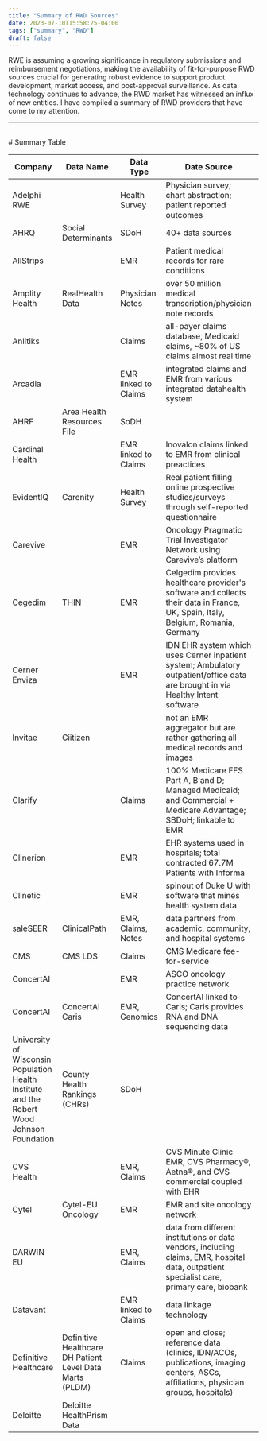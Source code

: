 ```yaml
---
title: "Summary of RWD Sources"
date: 2023-07-10T15:58:25-04:00
tags: ["summary", "RWD"]
draft: false
---
```



RWE is assuming a growing significance in regulatory submissions and reimbursement negotiations, making the availability of fit-for-purpose RWD sources crucial for generating robust evidence to support product development, market access, and post-approval surveillance. As data technology continues to advance, the RWD market has witnessed an influx of new entities. I have compiled a summary of RWD providers that have come to my attention.

---
</br>
# Summary Table

| Company | Data Name | Data Type | Date Source | Country | Therapeutic Area | Race/Ethnicity | Death | Lab | NPI | 
| -----   | ----      | -----     | ---         | ----    | -----            | ----           | ---   | --- | --- | 
| Adelphi RWE |       | Health Survey | Physician survey; chart abstraction; patient reported outcomes | Multi | Disease specific | Yes |  |  |  |
| AHRQ | Social Determinants | SDoH |40+ data sources | US | | Yes | | | |
| AllStrips | | EMR | Patient medical records for rare conditions | US, Canada | Rare | Yes | Yes | | |
| Amplity Health | RealHealth Data | Physician Notes | over 50 million medical transcription/physician note records | US | | Yes | Yes | | Yes |
| Anlitiks | | Claims | all-payer claims database, Medicaid claims, ~80% of US claims almost real time | US | | | | | Yes |
| Arcadia | | EMR linked to Claims | integrated claims and EMR from various integrated datahealth system | US | | Yes | Yes | Yes | |
| AHRF | Area Health Resources File | SoDH | | US | | Yes | | |
| Cardinal Health | | EMR linked to Claims | Inovalon claims linked to EMR from clinical preactices | US | | Yes | Yes | Yes | Yes |
| EvidentIQ | Carenity | Health Survey | Real patient filling online prospective studies/surveys through self-reported questionnaire | Multi | | | | | |
| Carevive | | EMR | Oncology Pragmatic Trial Investigator Network using Carevive’s platform | US | Oncology | Yes | Yes | Yes |
| Cegedim | THIN | EMR | Celgedim provides healthcare provider's software and collects their data in France, UK, Spain, Italy, Belgium, Romania, Germany | Europe | | | Yes | Yes | |
| Cerner Enviza | | EMR | IDN EHR system which uses Cerner inpatient system; Ambulatory outpatient/office data are brought in via Healthy Intent software | US | | Yes | Yes | Yes | |
| Invitae | Ciitizen | | not an EMR aggregator but are rather gathering all medical records and images | US | Oncology | Yes | Yes | Yes | Yes |
| Clarify | | Claims | 100% Medicare FFS Part A, B and D; Managed Medicaid; and Commercial + Medicare Advantage; SBDoH; linkable to EMR | US | | Yes | Yes | | Yes|
| Clinerion | | EMR | EHR systems used in hospitals; total contracted 67.7M Patients with Informa | Multi | | | |Yes | |
| Clinetic | | EMR | spinout of Duke U with software that mines health system data | US | | Yes | Yes | | Yes |
| saleSEER | ClinicalPath | EMR, Claims, Notes | data partners from academic, community, and hospital systems | US | | Yes | | Yes | Yes |
| CMS | CMS LDS | Claims | CMS Medicare fee-for-service | US | Senior | Yes | Yes | | Yes |
| ConcertAI | | EMR | ASCO oncology practice network | US | Oncology | Yes | Yes | Yes | |
| ConcertAI | ConcertAI Caris | EMR, Genomics | ConcertAI linked to  Caris; Caris provides RNA and DNA sequencing data | US | Oncology | Yes | | | |
| University of Wisconsin Population Health Institute and the Robert Wood Johnson Foundation | County Health Rankings (CHRs) | SDoH | | US | | Yes | Yes | | |
| CVS Health | | EMR, Claims | CVS Minute Clinic EMR, CVS Pharmacy®, Aetna®, and CVS commercial coupled with EHR | US | | Yes | Yes | | |
| Cytel | Cytel-EU Oncology | EMR | EMR and site oncology network | Ex-US | Oncology | | Yes | Yes | |
| DARWIN EU | | EMR, Claims | data from different institutions or data vendors, including claims, EMR, hospital data, outpatient specialist care, primary care, biobank | Europe | | Yes | | Yes | |
| Datavant | | EMR linked to Claims | data linkage technology | US | | | | | |
| Definitive Healthcare | Definitive Healthcare DH Patient Level Data Marts (PLDM) | Claims | open and close; reference data (clinics, IDN/ACOs, publications, imaging centers, ASCs, affiliations, physician groups, hospitals) | US | | | Yes | | Yes |
| Deloitte | Deloitte HealthPrism Data | 






